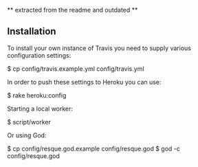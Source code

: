 ** extracted from the readme and outdated **

## Installation

To install your own instance of Travis you need to supply various configuration settings:


  $ cp config/travis.example.yml config/travis.yml


In order to push these settings to Heroku you can use:

  
  $ rake heroku:config


Starting a local worker:


  $ script/worker


Or using God:


  $ cp config/resque.god.example config/resque.god
  $ god -c config/resque.god




